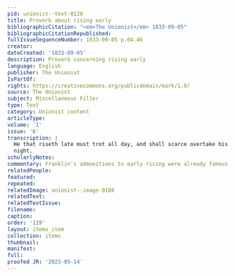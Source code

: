 ```yaml
---
pid: unionist--text-0120
title: Proverb about rising early
bibliographicCitation: "<em>The Unionist</em> 1833-09-05"
bibliographicCitationRepublished: 
fullIssueSequenceNumber: 1833-09-05 p.04.46
creator: 
dateCreated: '1833-09-05'
description: Proverb concerning rising early
language: English
publisher: The Unionist
IsPartOf: 
rights: https://creativecommons.org/publicdomain/mark/1.0/
source: The Unionist
subject: Miscellaneous Filler
type: Text
category: Unionist content
articleType: 
volume: '1'
issue: '6'
transcription: |
  He that riseth late must trot all day, and shall scarce overtake his business at
  night.
scholarlyNotes: 
commentary: Franklin's admonitions to early rising were already famous.
relatedPeople: 
featured: 
repeated: 
relatedImage: unionist--image-0186
relatedText: 
relatedTextIssue: 
filename: 
caption: 
order: '119'
layout: items_item
collection: items
thumbnail: 
manifest: 
full: 
proofed JR: '2023-05-14'
---
```

